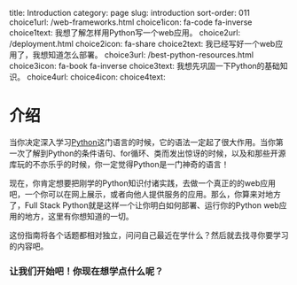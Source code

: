 title: Introduction
category: page
slug: introduction
sort-order: 011
choice1url: /web-frameworks.html
choice1icon: fa-code fa-inverse
choice1text: 我想了解怎样用Python写一个web应用。
choice2url: /deployment.html
choice2icon: fa-share
choice2text: 我已经写好一个web应用了，我想知道怎么部署。
choice3url: /best-python-resources.html
choice3icon: fa-book fa-inverse
choice3text: 我想先巩固一下Python的基础知识。
choice4url:
choice4icon:
choice4text:


# 介绍

当你决定深入学习[Python](http://www.python.org/)这门语言的时候，它的语法一定起了很大作用。当你第一次了解到Python的条件语句、for循环、类而发出惊讶的时候，以及和那些开源库玩的不亦乐乎的时候，你一定觉得Python是一门神奇的语言！

现在，你肯定想要把刚学的Python知识付诸实践，去做一个真正的的web应用吧，一个你可以在网上展示，或者向他人提供服务的应用。那么，你算来对地方了，Full Stack Python就是这样一个让你明白如何部署、运行你的Python web应用的地方，这里有你想知道的一切。

这份指南将各个话题都相对独立，问问自己最近在学什么？然后就去找寻你要学习的内容吧。

### 让我们开始吧！你现在想学点什么呢？
